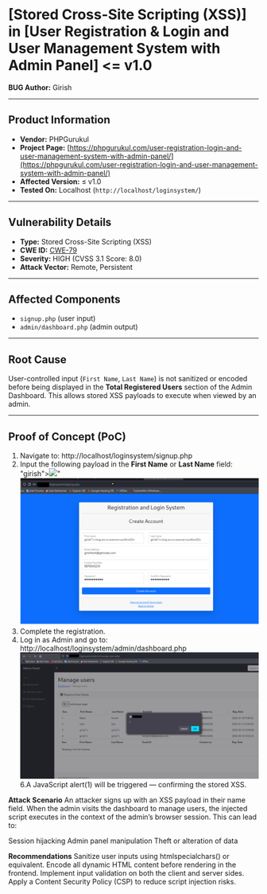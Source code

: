 # [Stored Cross-Site Scripting (XSS)] in [User Registration & Login and User Management System with Admin Panel] <= v1.0  
**BUG Author:** Girish

---

## Product Information
- **Vendor:** PHPGurukul  
- **Project Page:** [https://phpgurukul.com/user-registration-login-and-user-management-system-with-admin-panel/](https://phpgurukul.com/user-registration-login-and-user-management-system-with-admin-panel/)  
- **Affected Version:** ≤ v1.0  
- **Tested On:** Localhost (`http://localhost/loginsystem/`)

---

## Vulnerability Details
- **Type:** Stored Cross-Site Scripting (XSS)  
- **CWE ID:** [CWE-79](https://cwe.mitre.org/data/definitions/79.html)  
- **Severity:** HIGH (CVSS 3.1 Score: 8.0)  
- **Attack Vector:** Remote, Persistent  

---

## Affected Components
- `signup.php` (user input)  
- `admin/dashboard.php` (admin output)

---

## Root Cause
User-controlled input (`First Name`, `Last Name`) is not sanitized or encoded before being displayed in the **Total Registered Users** section of the Admin Dashboard. This allows stored XSS payloads to execute when viewed by an admin.

---

## Proof of Concept (PoC)

1. Navigate to: http://localhost/loginsystem/signup.php
2. Input the following payload in the **First Name** or **Last Name** field:  
  "girish"><img src=x onerror=alert(1)>"
![First Stage Screenshot](images/1.png)
4. Complete the registration.  
5. Log in as Admin and go to:
http://localhost/loginsystem/admin/dashboard.php
![Second Stage Screenshot](images/2.png)
6.A JavaScript alert(1) will be triggered — confirming the stored XSS.

**Attack Scenario**
An attacker signs up with an XSS payload in their name field. When the admin visits the dashboard to manage users, the injected script executes in the context of the admin’s browser session. This can lead to:

Session hijacking
Admin panel manipulation
Theft or alteration of data

**Recommendations**
Sanitize user inputs using htmlspecialchars() or equivalent.
Encode all dynamic HTML content before rendering in the frontend.
Implement input validation on both the client and server sides.
Apply a Content Security Policy (CSP) to reduce script injection risks.


